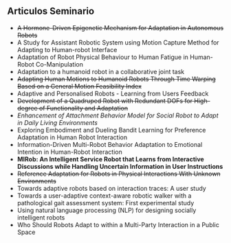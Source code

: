 ## Articulos Seminario

- ~~A Hormone-Driven Epigenetic Mechanism for Adaptation in Autonomous Robots~~
- A Study for Assistant Robotic System using Motion Capture Method for Adapting to Human-robot Interface
- Adaptation of Robot Physical Behaviour to Human Fatigue in Human-Robot Co-Manipulation
- Adaptation to a humanoid robot in a collaborative joint task
- ~~Adapting Human Motions to Humanoid Robots Through Time Warping Based on a General Motion Feasibility Index~~
- Adaptive and Personalised Robots - Learning from Users Feedback
- ~~Development of a Quadruped Robot with Redundant DOFs for High-degree of Functionality and Adaptation~~
- *Enhancement of Attachment Behavior Model for Social Robot to Adapt in Daily Living Environments*
- Exploring Embodiment and Dueling Bandit Learning for Preference Adaptation in Human Robot Interaction
- Information-Driven Multi-Robot Behavior Adaptation to Emotional Intention in Human-Robot Interaction
- **MIRob: An Intelligent Service Robot that Learns from Interactive Discussions while Handling Uncertain Information in User Instructions**
- ~~Reference Adaptation for Robots in Physical Interactions With Unknown Environments~~
- Towards adaptive robots based on interaction traces: A user study
- Towards a user-adaptive context-aware robotic walker with a pathological gait assessment system: First experimental study
- Using natural language processing (NLP) for designing socially intelligent robots
- Who Should Robots Adapt to within a Multi-Party Interaction in a Public Space
